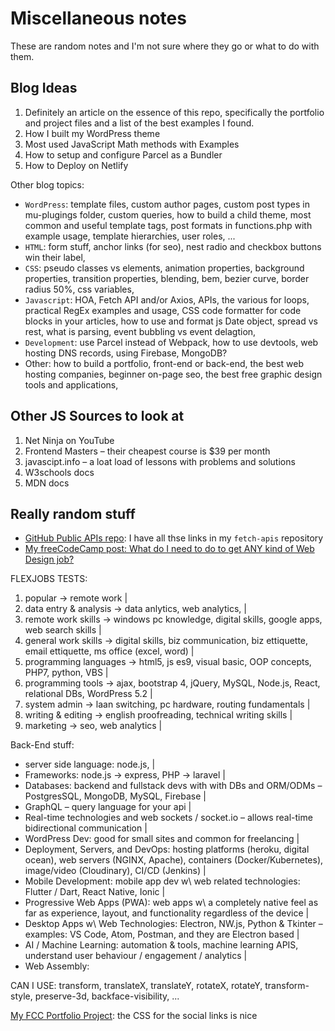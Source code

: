 # Miscellaneous notes

These are random notes and I'm not sure where they go or what to do with them.

## Blog Ideas

1. Definitely an article on the essence of this repo, specifically the portfolio and project files and a list of the best examples I found.
1. How I built my WordPress theme
1. Most used JavaScript Math methods with Examples
1. How to setup and configure Parcel as a Bundler
1. How to Deploy on Netlify

Other blog topics:

- `WordPress`: template files, custom author pages, custom post types in mu-plugings folder, custom queries, how to build a child theme, most common and useful template tags, post formats in functions.php with example usage, template hierarchies, user roles, ...
- `HTML`: form stuff, anchor links (for seo), nest radio and checkbox buttons win their label,
- `CSS`: pseudo classes vs elements, animation properties, background properties, transition properties, blending, bem, bezier curve, border radius 50%, css variables,
- `Javascript`: HOA, Fetch API and/or Axios, APIs, the various for loops, practical RegEx examples and usage, CSS code formatter for code blocks in your articles, how to use and format js Date object, spread vs rest, what is parsing, event bubbling vs event delagtion,
- `Development`: use Parcel instead of Webpack, how to use devtools, web hosting DNS records, using Firebase, MongoDB?
- Other: how to build a portfolio, front-end or back-end, the best web hosting companies, beginner on-page seo, the best free graphic design tools and applications,

## Other JS Sources to look at

1. Net Ninja on YouTube
2. Frontend Masters – their cheapest course is $39 per month
3. javascipt.info – a loat load of lessons with problems and solutions
4. W3schools docs
5. MDN docs

## Really random stuff

- [GitHub Public APIs repo](https://github.com/public-apis/public-apis): I have all thse links in my `fetch-apis` repository
- [My freeCodeCamp post: What do I need to do to get ANY kind of Web Design job?](https://forum.freecodecamp.org/t/what-do-i-need-to-do-to-get-any-kind-of-web-design-job/469146/15)

FLEXJOBS TESTS:

1. popular → remote work |
1. data entry & analysis → data anlytics, web analytics, |
1. remote work skills → windows pc knowledge, digital skills, google apps, web search skills |
1. general work skills → digital skills, biz communication, biz ettiquette, email ettiquette, ms office (excel, word) |
1. programming languages → html5, js es9, visual basic, OOP concepts, PHP7, python, VBS |
1. programming tools → ajax, bootstrap 4, jQuery, MySQL, Node.js, React, relational DBs, WordPress 5.2 |
1. system admin → laan switching, pc hardware, routing fundamentals |
1. writing & editing → english proofreading, technical writing skills |
1. marketing → seo, web analytics |

Back-End stuff:

- server side language: node.js, |
- Frameworks: node.js → express, PHP → laravel |
- Databases: backend and fullstack devs with with DBs and ORM/ODMs – PostgresSQL, MongoDB, MySQL, Firebase |
- GraphQL – query language for your api |
- Real-time technologies and web sockets / socket.io – allows real-time bidirectional communication |
- WordPress Dev: good for small sites and common for freelancing |
- Deployment, Servers, and DevOps: hosting platforms (heroku, digital ocean), web servers (NGINX, Apache), containers (Docker/Kubernetes), image/video (Cloudinary), CI/CD (Jenkins) |
- Mobile Development: mobile app dev w\ web related technologies: Flutter / Dart, React Native, Ionic |
- Progressive Web Apps (PWA): web apps w\ a completely native feel as far as experience, layout, and functionality regardless of the device |
- Desktop Apps w\ Web Technologies: Electron, NW.js, Python & Tkinter – examples: VS Code, Atom, Postman, and they are Electron based |
- AI / Machine Learning: automation & tools, machine learning APIS, understand user behaviour / engagement / analytics |
- Web Assembly:

CAN I USE: transform, translateX, translateY, rotateX, rotateY, transform-style, preserve-3d, backface-visibility, ...

[My FCC Portfolio Project](https://codepen.io/jim-kernicky/pen/wvdaRBX): the CSS for the social links is nice

